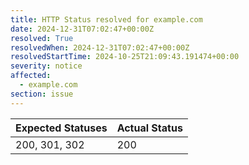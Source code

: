 ```yaml
---
title: HTTP Status resolved for example.com
date: 2024-12-31T07:02:47+00:00Z
resolved: True
resolvedWhen: 2024-12-31T07:02:47+00:00Z
resolvedStartTime: 2024-10-25T21:09:43.191474+00:00
severity: notice
affected:
  - example.com
section: issue
---
```


| Expected Statuses | Actual Status  |
|-------------------|----------------|
| 200, 301, 302 | 200 |
